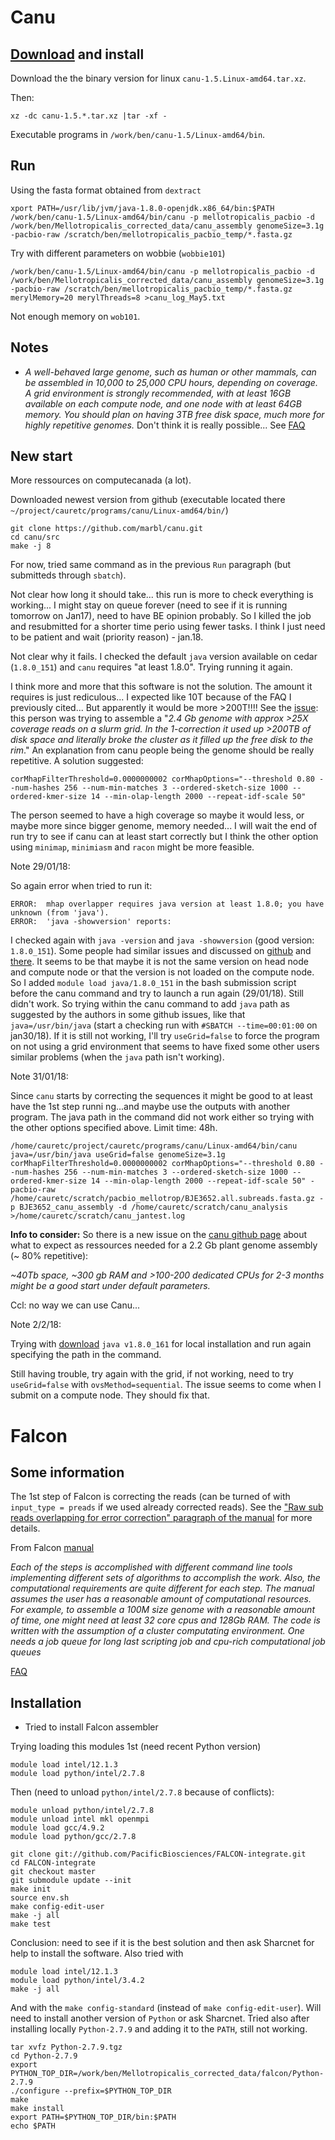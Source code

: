 # Canu
## [Download](https://github.com/marbl/canu/releases) and install
Download the the binary version for linux `canu-1.5.Linux-amd64.tar.xz`.

Then:
```
xz -dc canu-1.5.*.tar.xz |tar -xf -
```
Executable programs in `/work/ben/canu-1.5/Linux-amd64/bin`.

## Run
Using the fasta format obtained from `dextract`
```
xport PATH=/usr/lib/jvm/java-1.8.0-openjdk.x86_64/bin:$PATH
/work/ben/canu-1.5/Linux-amd64/bin/canu -p mellotropicalis_pacbio -d /work/ben/Mellotropicalis_corrected_data/canu_assembly genomeSize=3.1g -pacbio-raw /scratch/ben/mellotropicalis_pacbio_temp/*.fasta.gz
```
Try with different parameters on wobbie (`wobbie101`)
```
/work/ben/canu-1.5/Linux-amd64/bin/canu -p mellotropicalis_pacbio -d /work/ben/Mellotropicalis_corrected_data/canu_assembly genomeSize=3.1g -pacbio-raw /scratch/ben/mellotropicalis_pacbio_temp/*.fasta.gz merylMemory=20 merylThreads=8 >canu_log_May5.txt
```
Not enough memory on `wob101`.

## Notes
- *A well-behaved large genome, such as human or other mammals, can be assembled in 10,000 to 25,000 CPU hours, depending on coverage. A grid environment is strongly recommended, with at least 16GB available on each compute node, and one node with at least 64GB memory. You should plan on having 3TB free disk space, much more for highly repetitive genomes.* Don't think it is really possible... See [FAQ](http://canu.readthedocs.io/en/latest/faq.html#faq)

## New start
More ressources on computecanada (a lot).

Downloaded newest version from github (executable located there ` ~/project/cauretc/programs/canu/Linux-amd64/bin/`)
```
git clone https://github.com/marbl/canu.git
cd canu/src
make -j 8
```
For now, tried same command as in the previous `Run` paragraph (but submitteds through `sbatch`). 

Not clear how long it should take... this run is more to check everything is working... I might stay on queue forever (need to see if it is running tomorrow on Jan17), need to have BE opinion probably.
So I killed the job and resubmitted for a shorter time perio using fewer tasks. I think I just need to be patient and wait (priority reason) - jan.18.

Not clear why it fails. I checked the default `java` version available on cedar (`1.8.0_151`) and `canu` requires "at least 1.8.0". Trying running it again.

I think more and more that this software is not the solution. The amount it requires is just rediculous... I expected like 10T  because of the FAQ I previously cited... But apparently it would be more >200T!!!! See the [issue](https://github.com/marbl/canu/issues/587): this person was trying to assemble a "*2.4 Gb genome with approx >25X coverage reads on a slurm grid. In the 1-correction it used up >200TB of disk space and literally broke the cluster as it filled up the free disk to the rim*." 
An explanation from canu people being the genome should be really repetitive. A solution suggested:

```
corMhapFilterThreshold=0.0000000002 corMhapOptions="--threshold 0.80 --num-hashes 256 --num-min-matches 3 --ordered-sketch-size 1000 --ordered-kmer-size 14 --min-olap-length 2000 --repeat-idf-scale 50"
```
The person seemed to have a high coverage so maybe it would less, or maybe more since bigger genome, memory needed...
I will wait the end of run try to see if canu can at least start correctly but I think the other option using `minimap`, `minimiasm` and `racon` might be more feasible.

Note 29/01/18:

So again error when tried to run it:
```
ERROR:  mhap overlapper requires java version at least 1.8.0; you have unknown (from 'java').
ERROR:  'java -showversion' reports:
```
I checked again with `java -version` and `java -showversion` (good version: `1.8.0_151`). Some people had similar issues and discussed on [github](https://github.com/marbl/canu/issues/329) and [there](https://github.com/marbl/canu/issues/144). It seems to be that maybe it is not the same version on head node and compute node or that the version is not loaded on the compute node. So I added `module load java/1.8.0_151` in the bash submission script before the canu command and try to launch a run again (29/01/18).
Still didn't work. So trying within the canu command to add `java` path as suggested by the authors in some github issues, like that `java=/usr/bin/java` (start a checking run with `#SBATCH --time=00:01:00` on jan30/18).
If it is still not working, I'll try `useGrid=false` to force the program on not using a grid environment that seems to have fixed some other users similar problems (when the `java` path isn't working).

Note 31/01/18:

Since `canu` starts by correcting the sequences it might be good to at least have the 1st step runni
ng...and maybe use the outputs with another program. The java path in the command did not work either so trying with the other options specified above. Limit time: 48h.

```
/home/cauretc/project/cauretc/programs/canu/Linux-amd64/bin/canu java=/usr/bin/java useGrid=false genomeSize=3.1g corMhapFilterThreshold=0.0000000002 corMhapOptions="--threshold 0.80 --num-hashes 256 --num-min-matches 3 --ordered-sketch-size 1000 --ordered-kmer-size 14 --min-olap-length 2000 --repeat-idf-scale 50" -pacbio-raw /home/cauretc/scratch/pacbio_mellotrop/BJE3652.all.subreads.fasta.gz -p BJE3652_canu_assembly -d /home/cauretc/scratch/canu_analysis >/home/cauretc/scratch/canu_jantest.log
```

**Info to consider:** So there is a new issue on the [canu github page](https://github.com/marbl/canu/issues/767) about what to expect as ressources needed for a 2.2 Gb plant genome assembly (~ 80% repetitive):

*~40Tb space, ~300 gb RAM and >100-200 dedicated CPUs for 2-3 months might be a good start under default parameters.*

Ccl: no way we can use Canu...

Note 2/2/18:

Trying with [download](https://www.java.com/en/download/manual.jsp) `java v1.8.0_161` for local installation and run again specifying the path in the command.  

Still having trouble, try again with the grid, if not working, need to try `useGrid=false` with `ovsMethod=sequential`.
The issue seems to come when I submit on a compute node. They should fix that.

# Falcon

## Some information
The 1st step of Falcon is correcting the reads (can be turned of with `input_type = preads` if we used already corrected reads). See the ["Raw sub reads overlapping for error correction" paragraph of the manual](https://github.com/PacificBiosciences/FALCON/wiki/Manual#raw-sub-reads-overlapping-for-error-correction) for more details.

From Falcon [manual](https://github.com/PacificBiosciences/FALCON/wiki/Manual)

*Each of the steps is accomplished with different command line tools implementing different sets of algorithms to accomplish the work. Also, the computational requirements are quite different for each step. The manual assumes the user has a reasonable amount of computational resources. For example, to assemble a 100M size genome with a reasonable amount of time, one might need at least 32 core cpus and 128Gb RAM. The code is written with the assumption of a cluster computating environment. One needs a job queue for long last scripting job and cpu-rich computational job queues*

[FAQ](http://pb-falcon.readthedocs.io/en/latest/faq.html)

## Installation
- Tried to install Falcon assembler 

Trying loading this modules 1st (need recent Python version)
```
module load intel/12.1.3
module load python/intel/2.7.8
```
Then (need to unload `python/intel/2.7.8` because of conflicts): 
```
module unload python/intel/2.7.8
module unload intel mkl openmpi
module load gcc/4.9.2 
module load python/gcc/2.7.8 

git clone git://github.com/PacificBiosciences/FALCON-integrate.git
cd FALCON-integrate
git checkout master
git submodule update --init
make init
source env.sh
make config-edit-user
make -j all
make test
```
Conclusion: need to see if it is the best solution and then ask Sharcnet for help to install the software.
Also tried with
```
module load intel/12.1.3
module load python/intel/3.4.2
make -j all
```
And with the `make config-standard` (instead of `make config-edit-user`). Will need to install another version of `Python` or ask Sharcnet. Tried also after installing locally `Python-2.7.9` and adding it to the `PATH`, still not working.
```
tar xvfz Python-2.7.9.tgz
cd Python-2.7.9
export PYTHON_TOP_DIR=/work/ben/Mellotropicalis_corrected_data/falcon/Python-2.7.9
./configure --prefix=$PYTHON_TOP_DIR
make
make install
export PATH=$PYTHON_TOP_DIR/bin:$PATH
echo $PATH
```
